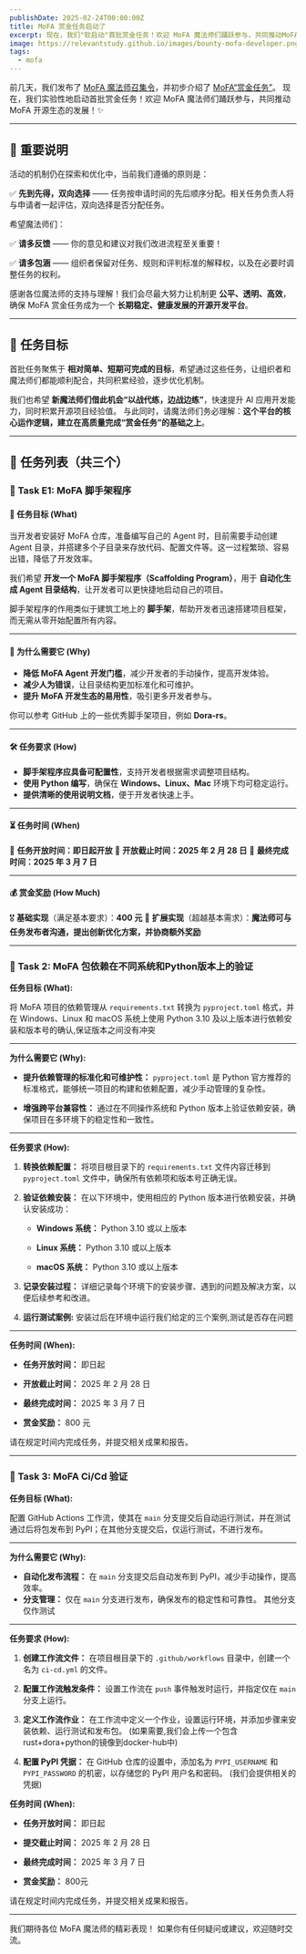 ```yaml
---
publishDate: 2025-02-24T00:00:00Z
title: MoFA 赏金任务启动了
excerpt: 现在，我们"软启动"首批赏金任务！欢迎 MoFA 魔法师们踊跃参与，共同推动MoFA 开源生态的发展！
image: https://relevantstudy.github.io/images/bounty-mofa-developer.png
tags:
  - mofa
---
```


前几天，我们发布了 [MoFA 魔法师召集令](https://relevantstudy.github.io/call-for-bounty-developers/)，并初步介绍了 [MoFA“赏金任务”](https://relevantstudy.github.io/types-of-magicians/)。
现在，我们实验性地启动首批赏金任务！欢迎 MoFA 魔法师们踊跃参与，共同推动 MoFA 开源生态的发展！✨

------

## 🔔 重要说明

活动的机制仍在探索和优化中，当前我们遵循的原则是：

✅ **先到先得，双向选择** —— 任务按申请时间的先后顺序分配。相关任务负责人将与申请者一起评估，双向选择是否分配任务。

希望魔法师们：

✅ **请多反馈** —— 你的意见和建议对我们改进流程至关重要！

✅ **请多包涵** —— 组织者保留对任务、规则和评判标准的解释权，以及在必要时调整任务的权利。

感谢各位魔法师的支持与理解！我们会尽最大努力让机制更 **公平、透明、高效**，确保 MoFA 赏金任务成为一个 **长期稳定、健康发展的开源开发平台**。

------

## 🎯 任务目标

首批任务聚焦于 **相对简单、短期可完成的目标**，希望通过这些任务，让组织者和魔法师们都能顺利配合，共同积累经验，逐步优化机制。

我们也希望 **新魔法师们借此机会“以战代练，边战边练”**，快速提升 AI 应用开发能力，同时积累开源项目经验值。
与此同时，请魔法师们务必理解：**这个平台的核心运作逻辑，建立在高质量完成“赏金任务”的基础之上**。

------

## 📝 任务列表（共三个）

### **📌 Task E1: MoFA 脚手架程序**

#### 🎯 任务目标 (What)

当开发者安装好 MoFA 仓库，准备编写自己的 Agent 时，目前需要手动创建 Agent 目录，并搭建多个子目录来存放代码、配置文件等。这一过程繁琐、容易出错，降低了开发效率。

我们希望 **开发一个 MoFA 脚手架程序（Scaffolding Program）**，用于 **自动化生成 Agent 目录结构**，让开发者可以更快捷地启动自己的项目。

脚手架程序的作用类似于建筑工地上的 **脚手架**，帮助开发者迅速搭建项目框架，而无需从零开始配置所有内容。

------

#### 🧐 为什么需要它 (Why)

- **降低 MoFA Agent 开发门槛**，减少开发者的手动操作，提高开发体验。
- **减少人为错误**，让目录结构更加标准化和可维护。
- **提升 MoFA 开发生态的易用性**，吸引更多开发者参与。

你可以参考 GitHub 上的一些优秀脚手架项目，例如 **Dora-rs**。

------

#### 🛠️ 任务要求 (How)

- **脚手架程序应具备可配置性**，支持开发者根据需求调整项目结构。
- **使用 Python 编写**，确保在 **Windows、Linux、Mac** 环境下均可稳定运行。
- **提供清晰的使用说明文档**，便于开发者快速上手。

------

#### ⏳ 任务时间 (When)

📅 **任务开放时间：即日起开放**
📅 **开放截止时间：2025 年 2 月 28 日**
📅 **最终完成时间：2025 年 3 月 7 日**

------

#### 💰 赏金奖励 (How Much)

🎖 **基础实现**（满足基本要求）：**400 元**
🌟 **扩展实现**（超越基本需求）：**魔法师可与任务发布者沟通，提出创新优化方案，并协商额外奖励**

------

### **📌 Task 2: MoFA 包依赖在不同系统和Python版本上的验证**


**任务目标 (What):**

将 MoFA 项目的依赖管理从 `requirements.txt` 转换为 `pyproject.toml` 格式，并在 Windows、Linux 和 macOS 系统上使用 Python 3.10 及以上版本进行依赖安装和版本号的确认,保证版本之间没有冲突

------

**为什么需要它 (Why):**

- **提升依赖管理的标准化和可维护性：** `pyproject.toml` 是 Python 官方推荐的标准格式，能够统一项目的构建和依赖配置，减少手动管理的复杂性。

- **增强跨平台兼容性：** 通过在不同操作系统和 Python 版本上验证依赖安装，确保项目在多环境下的稳定性和一致性。

------

**任务要求 (How):**

1. **转换依赖配置：** 将项目根目录下的 `requirements.txt` 文件内容迁移到 `pyproject.toml` 文件中，确保所有依赖项和版本号正确无误。

2. **验证依赖安装：** 在以下环境中，使用相应的 Python 版本进行依赖安装，并确认安装成功：

   - **Windows 系统：** Python 3.10 或以上版本

   - **Linux 系统：** Python 3.10 或以上版本

   - **macOS 系统：** Python 3.10 或以上版本

3. **记录安装过程：** 详细记录每个环境下的安装步骤、遇到的问题及解决方案，以便后续参考和改进。
4. **运行测试案例:**  安装过后在环境中运行我们给定的三个案例,测试是否存在问题

------

**任务时间 (When):**

- **任务开放时间：** 即日起

- **开放截止时间：** 2025 年 2 月 28 日

- **最终完成时间：** 2025 年 3 月 7 日

- **赏金奖励：** 800 元

请在规定时间内完成任务，并提交相关成果和报告。

-------

### **📌 Task 3: MoFA Ci/Cd 验证**


**任务目标 (What):**

配置 GitHub Actions 工作流，使其在 `main` 分支提交后自动运行测试，并在测试通过后将包发布到 PyPI；在其他分支提交后，仅运行测试，不进行发布。

--------

**为什么需要它 (Why):**

- **自动化发布流程：** 在 `main` 分支提交后自动发布到 PyPI，减少手动操作，提高效率。
- **分支管理：** 仅在 `main` 分支进行发布，确保发布的稳定性和可靠性。 其他分支仅作测试

--------

**任务要求 (How):**

1. **创建工作流文件：** 在项目根目录下的 `.github/workflows` 目录中，创建一个名为 `ci-cd.yml` 的文件。

2. **配置工作流触发条件：** 设置工作流在 `push` 事件触发时运行，并指定仅在 `main` 分支上运行。

3. **定义工作流作业：** 在工作流中定义一个作业，设置运行环境，并添加步骤来安装依赖、运行测试和发布包。 (如果需要,我们会上传一个包含rust+dora+python的镜像到docker-hub中)

4. **配置 PyPI 凭据：** 在 GitHub 仓库的设置中，添加名为 `PYPI_USERNAME` 和 `PYPI_PASSWORD` 的机密，以存储您的 PyPI 用户名和密码。 (我们会提供相关的凭据)

**任务时间 (When):**

- **任务开放时间：** 即日起
- **提交截止时间：** 2025 年 2 月 28 日
- **最终完成时间：** 2025 年 3 月 7 日

- **赏金奖励：** 800元

请在规定时间内完成任务，并提交相关成果和报告。 

-------

我们期待各位 MoFA 魔法师的精彩表现！
如果你有任何疑问或建议，欢迎随时交流。